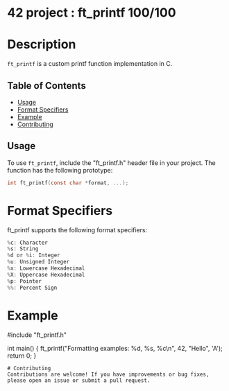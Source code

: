 # 42 project : ft_printf 100/100

# Description
`ft_printf` is a custom printf function implementation in C.

## Table of Contents
- [Usage](#usage)
- [Format Specifiers](#format-specifiers)
- [Example](#example)
- [Contributing](#contributing)

## Usage
To use `ft_printf`, include the "ft_printf.h" header file in your project. The function has the following prototype:

```c
int ft_printf(const char *format, ...);
```
# Format Specifiers

ft_printf supports the following format specifiers:
```c
%c: Character
%s: String
%d or %i: Integer
%u: Unsigned Integer
%x: Lowercase Hexadecimal
%X: Uppercase Hexadecimal
%p: Pointer
%%: Percent Sign

```

# Example

#include "ft_printf.h"

int main() {
    ft_printf("Formatting examples: %d, %s, %c\n", 42, "Hello", 'A');
    return 0;
}

```
# Contributing
Contributions are welcome! If you have improvements or bug fixes, please open an issue or submit a pull request. 
